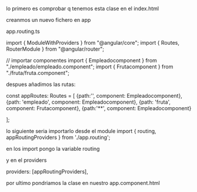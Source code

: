 lo primero es comprobar q tenemos esta clase en el index.html

<base href="/">

creanmos un nuevo fichero en app

app.routing.ts

import { ModuleWithProviders } from "@angular/core";
import { Routes, RouterModule } from "@angular/router";


// importar componentes
 import { Empleadocomponent } from "./empleado/empleado.component";
 import { Frutacomponent } from "./fruta/fruta.component";

 despues añadimos las rutas:

 const appRoutes: Routes = [
{path:'', component: Empleadocomponent},
{path: 'empleado', component: Empleadocomponent},
{path: 'fruta', component: Frutacomponent},
{path:'**', component: Empleadocomponent}

 ];

 lo siguiente seria importarlo desde el module
 import { routing, appRoutingProviders } from './app.routing';

 en los import pongo la variable routing

 y en el providers

  providers: [appRoutingProviders],

  por ultimo pondriamos la clase en nuestro app.component.html

  <router-outlet></router-outlet>